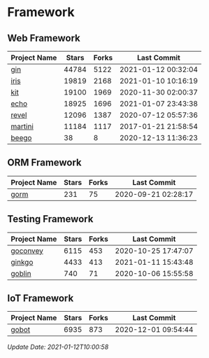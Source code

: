# Framework

## Web Framework
| Project Name | Stars | Forks | Last Commit |
| ------------ | ----- | ----- | ----------- |
| [gin](https://github.com/gin-gonic/gin) | 44784 | 5122 | 2021-01-12 00:32:04 |
| [iris](https://github.com/kataras/iris) | 19819 | 2168 | 2021-01-10 10:16:19 |
| [kit](https://github.com/go-kit/kit) | 19100 | 1969 | 2020-11-30 02:00:37 |
| [echo](https://github.com/labstack/echo) | 18925 | 1696 | 2021-01-07 23:43:38 |
| [revel](https://github.com/revel/revel) | 12096 | 1387 | 2020-07-12 05:57:36 |
| [martini](https://github.com/go-martini/martini) | 11184 | 1117 | 2017-01-21 21:58:54 |
| [beego](https://github.com/astaxie/beego) | 38 | 8 | 2020-12-13 11:36:23 |

## ORM Framework
| Project Name | Stars | Forks | Last Commit |
| ------------ | ----- | ----- | ----------- |
| [gorm](https://github.com/jinzhu/gorm) | 231 | 75 | 2020-09-21 02:28:17 |

## Testing Framework
| Project Name | Stars | Forks | Last Commit |
| ------------ | ----- | ----- | ----------- |
| [goconvey](https://github.com/smartystreets/goconvey) | 6115 | 453 | 2020-10-25 17:47:07 |
| [ginkgo](https://github.com/onsi/ginkgo) | 4433 | 413 | 2021-01-11 15:43:48 |
| [goblin](https://github.com/franela/goblin) | 740 | 71 | 2020-10-06 15:55:58 |

## IoT Framework
| Project Name | Stars | Forks | Last Commit |
| ------------ | ----- | ----- | ----------- |
| [gobot](https://github.com/hybridgroup/gobot) | 6935 | 873 | 2020-12-01 09:54:44 |

*Update Date: 2021-01-12T10:00:58*